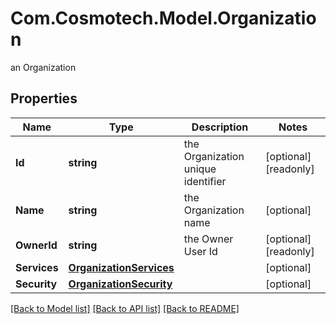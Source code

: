 # Com.Cosmotech.Model.Organization
an Organization

## Properties

Name | Type | Description | Notes
------------ | ------------- | ------------- | -------------
**Id** | **string** | the Organization unique identifier | [optional] [readonly] 
**Name** | **string** | the Organization name | [optional] 
**OwnerId** | **string** | the Owner User Id | [optional] [readonly] 
**Services** | [**OrganizationServices**](OrganizationServices.md) |  | [optional] 
**Security** | [**OrganizationSecurity**](OrganizationSecurity.md) |  | [optional] 

[[Back to Model list]](../README.md#documentation-for-models) [[Back to API list]](../README.md#documentation-for-api-endpoints) [[Back to README]](../README.md)

